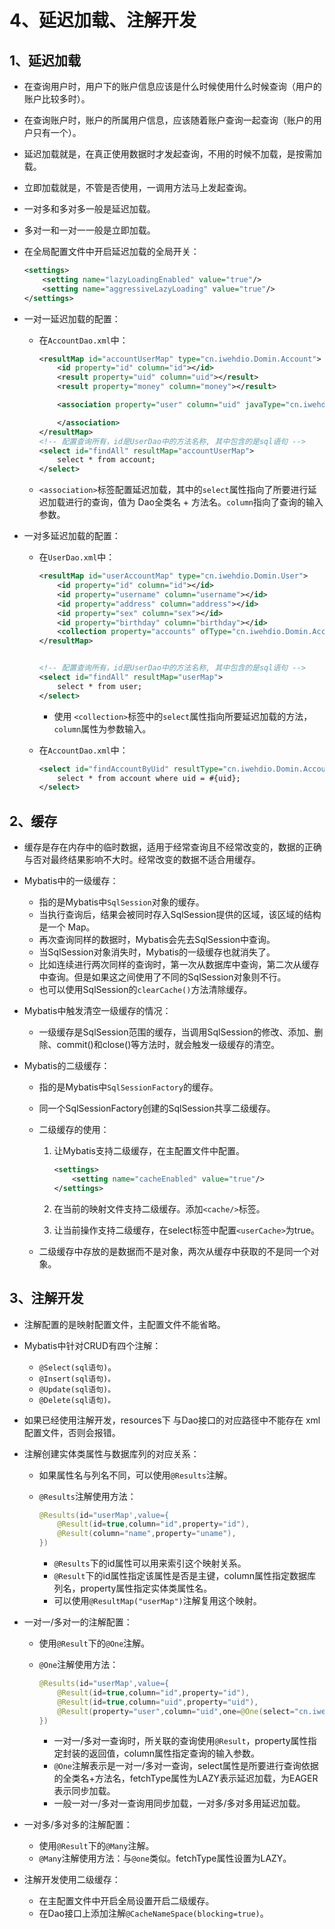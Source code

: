 # 4、延迟加载、注解开发

## 1、延迟加载

- 在查询用户时，用户下的账户信息应该是什么时候使用什么时候查询（用户的账户比较多时）。

- 在查询账户时，账户的所属用户信息，应该随着账户查询一起查询（账户的用户只有一个）。

- 延迟加载就是，在真正使用数据时才发起查询，不用的时候不加载，是按需加载。

- 立即加载就是，不管是否使用，一调用方法马上发起查询。

- 一对多和多对多一般是延迟加载。

- 多对一和一对一一般是立即加载。

- 在全局配置文件中开启延迟加载的全局开关：

  ```xml
  <settings>
      <setting name="lazyLoadingEnabled" value="true"/>
      <setting name="aggressiveLazyLoading" value="true"/>
  </settings>
  ```

  

- 一对一延迟加载的配置：

  - 在`AccountDao.xml`中：

    ```xml
    <resultMap id="accountUserMap" type="cn.iwehdio.Domin.Account">
        <id property="id" column="id"></id>
        <result property="uid" column="uid"></result>
        <result property="money" column="money"></result>
    
        <association property="user" column="uid" javaType="cn.iwehdio.Domin.User" select="cn.iwehdio.Dao.UserDao.findById">
    
        </association>
    </resultMap>
    <!-- 配置查询所有，id是UserDao中的方法名称, 其中包含的是sql语句 -->
    <select id="findAll" resultMap="accountUserMap">
        select * from account;
    </select>
    ```

  - `<association>`标签配置延迟加载，其中的`select`属性指向了所要进行延迟加载进行的查询，值为 Dao全类名 + 方法名。`column`指向了查询的输入参数。

- 一对多延迟加载的配置：

  - 在`UserDao.xml`中：

    ```xml
    <resultMap id="userAccountMap" type="cn.iwehdio.Domin.User">
        <id property="id" column="id"></id>
        <id property="username" column="username"></id>
        <id property="address" column="address"></id>
        <id property="sex" column="sex"></id>
        <id property="birthday" column="birthday"></id>
        <collection property="accounts" ofType="cn.iwehdio.Domin.Account" select="cn.iwehdio.Dao.AccountDao" column="id"></collection>
    </resultMap>
    
    
    <!-- 配置查询所有，id是UserDao中的方法名称, 其中包含的是sql语句 -->
    <select id="findAll" resultMap="userMap">
        select * from user;
    </select>
    ```

    - 使用 `<collection>`标签中的`select`属性指向所要延迟加载的方法，`column`属性为参数输入。

  - 在`AccountDao.xml`中：

    ```xml
    <select id="findAccountByUid" resultType="cn.iwehdio.Domin.Account">
        select * from account where uid = #{uid};
    </select>
    ```

## 2、缓存

- 缓存是存在内存中的临时数据，适用于经常查询且不经常改变的，数据的正确与否对最终结果影响不大时。经常改变的数据不适合用缓存。

- Mybatis中的一级缓存：

  - 指的是Mybatis中`SqlSession`对象的缓存。
  - 当执行查询后，结果会被同时存入SqlSession提供的区域，该区域的结构是一个 Map。
  - 再次查询同样的数据时，Mybatis会先去SqlSession中查询。
  - 当SqlSession对象消失时，Mybatis的一级缓存也就消失了。
  - 比如连续进行两次同样的查询时，第一次从数据库中查询，第二次从缓存中查询。但是如果这之间使用了不同的SqlSession对象则不行。
  - 也可以使用SqlSession的`clearCache()`方法清除缓存。

- Mybatis中触发清空一级缓存的情况：

  - 一级缓存是SqlSession范围的缓存，当调用SqlSession的修改、添加、删除、commit()和close()等方法时，就会触发一级缓存的清空。

- Mybatis的二级缓存：

  - 指的是Mybatis中`SqlSessionFactory`的缓存。

  - 同一个SqlSessionFactory创建的SqlSession共享二级缓存。

  - 二级缓存的使用：

    1. 让Mybatis支持二级缓存，在主配置文件中配置。

       ```xml
       <settings>
           <setting name="cacheEnabled" value="true"/>
       </settings>
       ```

    2. 在当前的映射文件支持二级缓存。添加`<cache/>`标签。

    3. 让当前操作支持二级缓存，在select标签中配置`<userCache>`为true。

  - 二级缓存中存放的是数据而不是对象，两次从缓存中获取的不是同一个对象。

## 3、注解开发

- 注解配置的是映射配置文件，主配置文件不能省略。

- Mybatis中针对CRUD有四个注解：

  - `@Select(sql语句)`。
  - `@Insert(sql语句)。`
  - `@Update(sql语句)。`
  - `@Delete(sql语句)。`

- 如果已经使用注解开发，resources下 与Dao接口的对应路径中不能存在 xml 配置文件，否则会报错。

- 注解创建实体类属性与数据库列的对应关系：

  - 如果属性名与列名不同，可以使用`@Results`注解。

  - `@Results`注解使用方法：

    ```java
    @Results(id="userMap',value={
        @Result(id=true,column="id",property="id"),
        @Result(column="name",property="uname"),
    })
    ```

    - `@Results`下的id属性可以用来索引这个映射关系。
    - `@Result`下的id属性指定该属性是否是主键，column属性指定数据库列名，property属性指定实体类属性名。
    - 可以使用`@ResultMap("userMap")`注解复用这个映射。

- 一对一/多对一的注解配置：

  - 使用`@Result`下的`@One`注解。

  - `@One`注解使用方法：

    ```java
    @Results(id="userMap',value={
        @Result(id=true,column="id",property="id"),
        @Result(id=true,column="uid",property="uid"),
        @Result(property="user",column="uid",one=@One(select="cn.iwehdio.dao.UserDao.findById",fetchType=FetchType.EAGER))
    })
    ```

    - 一对一/多对一查询时，所关联的查询使用`@Result`，property属性指定封装的返回值，column属性指定查询的输入参数。
    - `@One`注解表示是一对一/多对一查询，select属性是所要进行查询依据的全类名+方法名，fetchType属性为LAZY表示延迟加载，为EAGER表示同步加载。
    - 一般一对一/多对一查询用同步加载，一对多/多对多用延迟加载。

- 一对多/多对多的注解配置：

  - 使用`@Result`下的`@Many`注解。
  - `@Many`注解使用方法：与`@one`类似。fetchType属性设置为LAZY。

- 注解开发使用二级缓存：

  - 在主配置文件中开启全局设置开启二级缓存。
  - 在Dao接口上添加注解`@CacheNameSpace(blocking=true)`。



